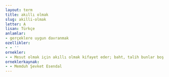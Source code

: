 ```yaml
---
layout: term
title: akıllı olmak
slug: akilli-olmak
letter: A
lisan: Türkçe
anlamlar:
- gerçeklere uygun davranmak
ozellikler:
- - ''
ornekler:
- - Mesut olmak için akıllı olmak kifayet eder; baht, talih bunlar boş şeydir!
orneklerkaynak:
- - Memduh Şevket Esendal
---
```

